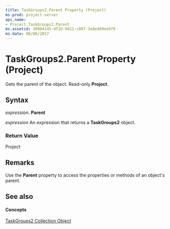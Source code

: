 ```yaml
---
title: TaskGroups2.Parent Property (Project)
ms.prod: project-server
api_name:
- Project.TaskGroups2.Parent
ms.assetid: 309b4145-df2d-9d11-c807-3e8e409ee979
ms.date: 06/08/2017
---
```



# TaskGroups2.Parent Property (Project)

Gets the parent of the object. Read-only **Project**.


## Syntax

 _expression_. **Parent**

 _expression_ An expression that returns a **TaskGroups2** object.


### Return Value

Project


## Remarks

Use the **Parent** property to access the properties or methods of an object's parent.


## See also


#### Concepts


[TaskGroups2 Collection Object](taskgroups2-object-project.md)

